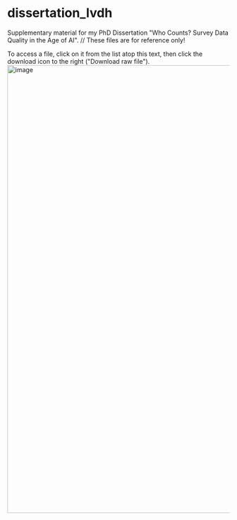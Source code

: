# dissertation_lvdh
Supplementary material for my PhD Dissertation "Who Counts? Survey Data Quality in the Age of AI".
//
These files are for reference only!

To access a file, click on it from the list atop this text, then click the download icon to the right ("Download raw file").
<img width="1013" alt="image" src="https://github.com/user-attachments/assets/ce2d3342-c517-492c-bbd8-deb4f8775dc0" />
